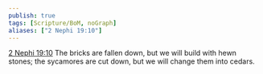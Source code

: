 ```yaml
---
publish: true
tags: [Scripture/BoM, noGraph]
aliases: ["2 Nephi 19:10"]
---
```

[2 Nephi 19:10](https://churchofjesuschrist.org/study/scriptures/bofm/2-ne/19?lang=eng&id=p10#p10) The bricks are fallen down, but we will build with hewn stones; the sycamores are cut down, but we will change them into cedars.
